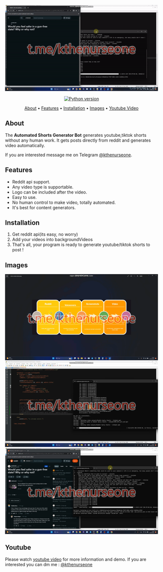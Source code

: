 <p align="center"><a href="https://youtu.be/iiKaQ_-TM4Q" target="_blank"><img src="https://github.com/kthenurseone/automated_shorts_generator/blob/main/automated_shorts_generator.gif?raw=true"></a></p>

<p align="center">
    <a href="https://www.python.org/downloads/release/python-380/"><img src="https://img.shields.io/badge/python-3.8-blue.svg?style=plastic" alt="Python version"></a>
</p>

<p align="center">
  <a href="#about">About</a>
  •
  <a href="#features">Features</a>
  •
  <a href="#installation">Installation</a>
  •
  <a href="#images">Images</a>
  •
  <a href="#youtube">Youtube Video</a>
</p>

## About
The **Automated Shorts Generator Bot** generates youtube,tiktok shorts without any human work. It gets posts directly from reddit and generates video automatically.

If you are interested message me on Telegram [@kthenurseone](https://t.me/kthenurseone). 

## Features
- Reddit api support.
- Any video type is supportable.
- Logo can be included after the video.
- Easy to use.
- No human control to make video, totally automated.
- It's best for content generators.



## Installation
1) Get reddit api(its easy, no worry)
2) Add your videos into backgroundVideos
3) That's all, your program  is ready to generate youtube/tiktok shorts to post !


## Images
![Telegram Message Bot](https://github.com/kthenurseone/automated_shorts_generator/blob/main/1.png?raw=true)
![Telegram Message Bot](https://github.com/kthenurseone/automated_shorts_generator/blob/main/2.png?raw=true)
![Telegram Message Bot](https://github.com/kthenurseone/automated_shorts_generator/blob/main/3.png?raw=true)



## Youtube
Please watch [youtube video](https://youtu.be/iiKaQ_-TM4Q) for more information and demo. If you are interested you can dm me : [@kthenurseone](https://t.me/kthenurseone)
